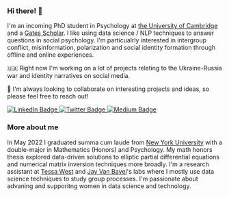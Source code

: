 ### Hi there! 👋

I'm an incoming PhD student in Psychology at [the University of Cambridge](https://www.cam.ac.uk) and a [Gates Scholar](https://www.gatescambridge.org). I like using data science / NLP techniques to answer questions in social psychology. I'm particualrly interested in intergroup conflict, misinformation, polarization and social identity formation through offline and online experiences. 

🇺🇦 Right now I'm working on a lot of projects relating to the Ukraine-Russia war and identity narratives on social media. 

👯 I'm always looking to collaborate on interesting projects and ideas, so please feel free to reach out!

<div id="badges">
  <a href="https://www.linkedin.com/in/yaroslava-kyrychenko/">
    <img src="https://img.shields.io/badge/LinkedIn-blue?style=social&logo=linkedin&logoColor=blue" alt="LinkedIn Badge"/>
  </a>
  <a href="https://twitter.com/YaraKyrychenko">
    <img src="https://img.shields.io/badge/Twitter-blue?style=social&logo=twitter&logoColor=blue" alt="Twitter Badge"/>
  </a>
  <a href="https://medium.com/@k.yara">
    <img src="https://img.shields.io/badge/Medium-12100E?style=social&logo=medium&logoColor=black" alt="Medium Badge"/>
  </a>
</div>

### More about me

In May 2022 I graduated summa cum laude from [New York University](https://www.nyu.edu) with a double-major in Mathematics (Honors) and Psychology. My math honors thesis explored data-driven solutions to elliptic partial differential equations and numerical matrix inversion techniques more broadly. I'm a research assistant at [Tessa West](https://tessawestlab.hosting.nyu.edu) and [Jay Van Bavel](https://www.jayvanbavel.com/lab)'s labs where I mostly use data science techniques to study group processes. I'm passionate about advaning and supporitng women in data science and technology.  

<!--
**yarakyrychenko/yarakyrychenko** is a ✨ _special_ ✨ repository because its `README.md` (this file) appears on your GitHub profile.

Here are some ideas to get you started:

- 🔭 I’m currently working on ...
- 🌱 I’m currently learning ...
- 👯 I’m looking to collaborate on ...
- 🤔 I’m looking for help with ...
- 💬 Ask me about ...
- 📫 How to reach me: ...
- 😄 Pronouns: ...
- ⚡ Fun fact: ...
-->
